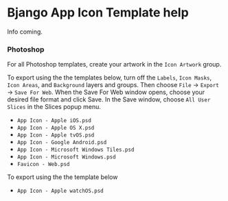 # Bjango App Icon Template help

Info coming.

### Photoshop

For all Photoshop templates, create your artwork in the `Icon Artwork` group.

To export using the the templates below, turn off the `Labels`, `Icon Masks`, `Icon Areas`, and `Background` layers and groups. Then choose `File` → `Export` → `Save For Web`. When the Save For Web window opens, choose your desired file format and click Save. In the Save window, choose `All User Slices` in the Slices popup menu.

- `App Icon - Apple iOS.psd`- `App Icon - Apple OS X.psd`- `App Icon - Apple tvOS.psd`- `App Icon - Google Android.psd`- `App Icon - Microsoft Windows Tiles.psd`- `App Icon - Microsoft Windows.psd`- `Favicon - Web.psd`

To export using the the template below

- `App Icon - Apple watchOS.psd`
